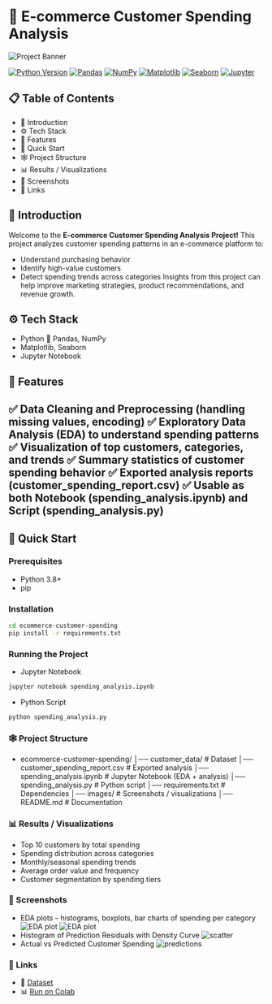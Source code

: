 # 🛒 E-commerce Customer Spending Analysis

![Project Banner](images/banner1.png)

  [![Python Version](https://img.shields.io/badge/Python-3.11-blue?style=for-the-badge&logo=python&logoColor=white)](https://www.python.org/)
  [![Pandas](https://img.shields.io/badge/Pandas-Data%20Analysis-lightgrey?style=for-the-badge&logo=pandas&logoColor=black)](https://pandas.pydata.org/)
  [![NumPy](https://img.shields.io/badge/NumPy-Scientific%20Computing-orange?style=for-the-badge&logo=numpy&logoColor=white)](https://numpy.org/)
  [![Matplotlib](https://img.shields.io/badge/Matplotlib-Visualization-red?style=for-the-badge&logo=matplotlib&logoColor=white)](https://matplotlib.org/)
  [![Seaborn](https://img.shields.io/badge/Seaborn-EDA-blueviolet?style=for-the-badge&logo=seaborn&logoColor=white)](https://seaborn.pydata.org/)
  [![Jupyter](https://img.shields.io/badge/Jupyter-Notebook-orange?style=for-the-badge&logo=jupyter&logoColor=white)](https://jupyter.org/)
  

## 📋 Table of Contents
- 🤖 Introduction
- ⚙️ Tech Stack
- 🔋 Features
- 🤸 Quick Start
- 🕸️ Project Structure
- 📊 Results / Visualizations
- 📂 Screenshots
- 🔗 Links

## 🤖 Introduction
Welcome to the **E-commerce Customer Spending Analysis Project!**
This project analyzes customer spending patterns in an e-commerce platform to:
- Understand purchasing behavior
- Identify high-value customers
- Detect spending trends across categories
Insights from this project can help improve marketing strategies, product recommendations, and revenue growth.

## ⚙️ Tech Stack
- Python 🐍
 Pandas, NumPy
- Matplotlib, Seaborn
- Jupyter Notebook
  
## 🔋 Features
✅ Data Cleaning and Preprocessing (handling missing values, encoding)
✅ Exploratory Data Analysis (EDA) to understand spending patterns
✅ Visualization of top customers, categories, and trends
✅ Summary statistics of customer spending behavior
✅ Exported analysis reports (customer_spending_report.csv)
✅ Usable as both Notebook (spending_analysis.ipynb) and Script (spending_analysis.py)
---
## 🤸 Quick Start
### Prerequisites
- Python 3.8+
- pip

### Installation
```bash git clone https://github.com/yourusername/ecommerce-customer-spending.git
cd ecommerce-customer-spending
pip install -r requirements.txt
```
### Running the Project

- Jupyter Notebook
```bash 
jupyter notebook spending_analysis.ipynb
```

- Python Script
``` bash
python spending_analysis.py
```
### 🕸️ Project Structure
- ecommerce-customer-spending/
│── customer_data/               # Dataset
│── customer_spending_report.csv # Exported analysis
│── spending_analysis.ipynb      # Jupyter Notebook (EDA + analysis)
│── spending_analysis.py         # Python script
│── requirements.txt             # Dependencies
│── images/                      # Screenshots / visualizations
│── README.md                    # Documentation

### 📊 Results / Visualizations
- Top 10 customers by total spending
- Spending distribution across categories
- Monthly/seasonal spending trends
- Average order value and frequency
- Customer segmentation by spending tiers

### 📂 Screenshots
- EDA plots – histograms, boxplots, bar charts of spending per category
  ![EDA plot](images/eda1.jpg)
  ![EDA plot](images/eda2.jpg)
- Histogram of Prediction Residuals with Density Curve
  ![scatter](images/spend.jpg)
- Actual vs Predicted Customer Spending
   ![predictions](images/predictions.jpg)
  
### 🔗 Links
- 📂 [Dataset](https://www.kaggle.com/datasets/kolawale/focusing-on-mobile-app-or-website)
- 📊 [Run on Colab](https://colab.research.google.com/drive/1tu1O03FCdX6mip3MKwEDNeX9s8B1ueG-?usp=sharing) 
